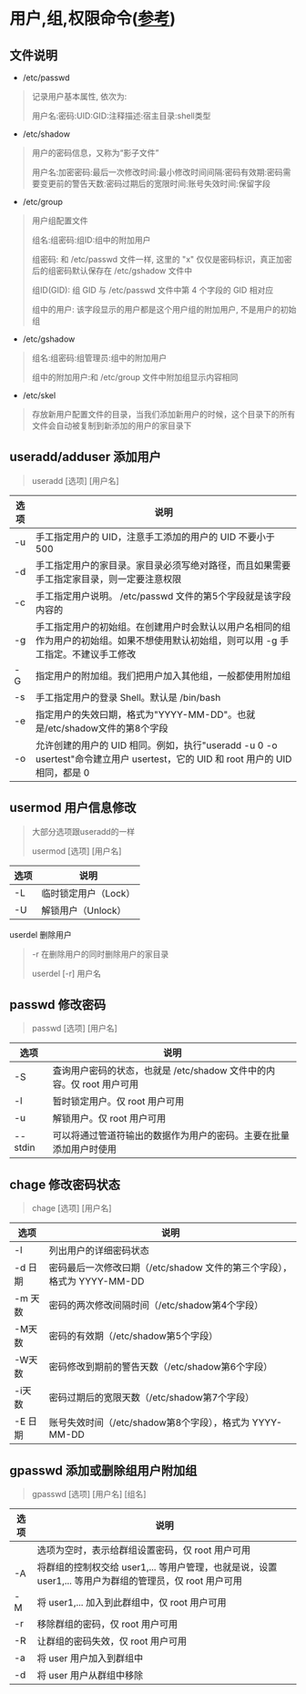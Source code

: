 

# 用户,组,权限命令([参考](http://c.biancheng.net/linux_tutorial/60/))

## 文件说明

- /etc/passwd

> 记录用户基本属性, 依次为:
>
> 用户名:密码:UID:GID:注释描述:宿主目录:shell类型

- /etc/shadow

> 用户的密码信息，又称为“影子文件”
>
> 用户名:加密密码:最后一次修改时间:最小修改时间间隔:密码有效期:密码需要变更前的警告天数:密码过期后的宽限时间:账号失效时间:保留字段

- /etc/group

> 用户组配置文件
>
> 组名:组密码:组ID:组中的附加用户
>
> 组密码: 和 /etc/passwd 文件一样, 这里的 "x" 仅仅是密码标识，真正加密后的组密码默认保存在 /etc/gshadow 文件中
>
> 组ID(GID): 组 GID 与 /etc/passwd 文件中第 4 个字段的 GID 相对应
>
> 组中的用户: 该字段显示的用户都是这个用户组的附加用户, 不是用户的初始组

- /etc/gshadow

> 组名:组密码:组管理员:组中的附加用户
>
> 组中的附加用户:和 /etc/group 文件中附加组显示内容相同

- /etc/skel

>存放新用户配置文件的目录，当我们添加新用户的时候，这个目录下的所有文件会自动被复制到新添加的用户的家目录下

## useradd/adduser 添加用户

> useradd [选项] [用户名]

| 选项 | 说明                                                         |
| ---- | ------------------------------------------------------------ |
| -u   | 手工指定用户的 UID，注意手工添加的用户的 UID 不要小于 500    |
| -d   | 手工指定用户的家目录。家目录必须写绝对路径，而且如果需要手工指定家目录，则一定要注意权限 |
| -c   | 手工指定用户说明。 /etc/passwd 文件的第5个字段就是该字段内容的 |
| -g   | 手工指定用户的初始组。在创建用户时会默认以用户名相同的组作为用户的初始组。如果不想使用默认初始组，则可以用 -g 手工指定。不建议手工修改 |
| -G   | 指定用户的附加组。我们把用户加入其他组，一般都使用附加组     |
| -s   | 手工指定用户的登录 Shell。默认是 /bin/bash                   |
| -e   | 指定用户的失效曰期，格式为"YYYY-MM-DD"。也就是/etc/shadow文件的第8个字段 |
| -o   | 允许创建的用户的 UID 相同。例如，执行"useradd -u 0 -o usertest"命令建立用户 usertest，它的 UID 和 root 用户的 UID 相同，都是 0 |

## usermod 用户信息修改

> 大部分选项跟useradd的一样
>
> usermod [选项] [用户名]

| 选项 | 说明                 |
| ---- | -------------------- |
| -L   | 临时锁定用户（Lock） |
| -U   | 解锁用户（Unlock）   |



userdel 删除用户

> -r 在删除用户的同时删除用户的家目录
>
> userdel [-r] 用户名

## passwd 修改密码

> passwd [选项] [用户名]

| 选项    | 说明                                                         |
| ------- | ------------------------------------------------------------ |
| -S      | 査询用户密码的状态，也就是 /etc/shadow 文件中的内容。仅 root 用户可用 |
| -l      | 暂时锁定用户。仅 root 用户可用                               |
| -u      | 解锁用户。仅 root 用户可用                                   |
| --stdin | 可以将通过管道符输出的数据作为用户的密码。主要在批量添加用户时使用 |

## chage 修改密码状态

> chage [选项] [用户名]

| 选项     | 说明                                                         |
| -------- | ------------------------------------------------------------ |
| -l       | 列出用户的详细密码状态                                       |
| -d  日期 | 密码最后一次修改曰期（/etc/shadow 文件的第三个字段），格式为 YYYY-MM-DD |
| -m 天数  | 密码的两次修改间隔时间（/etc/shadow第4个字段）               |
| -M天数   | 密码的有效期（/etc/shadow第5个字段）                         |
| -W天数   | 密码修改到期前的警告天数（/etc/shadow第6个字段）             |
| -i天数   | 密码过期后的宽限天数（/etc/shadow第7个字段）                 |
| -E 日期  | 账号失效时间（/etc/shadow第8个字段），格式为 YYYY-MM-DD      |

## gpasswd 添加或删除组用户附加组

> gpasswd [选项] [用户名] [组名]

| 选项 | 说明                                                         |
| ---- | ------------------------------------------------------------ |
|      | 选项为空时，表示给群组设置密码，仅 root 用户可用             |
| -A   | 将群组的控制权交给 user1,... 等用户管理，也就是说，设置 user1,... 等用户为群组的管理员，仅 root 用户可用 |
| -M   | 将 user1,... 加入到此群组中，仅 root 用户可用                |
| -r   | 移除群组的密码，仅 root 用户可用                             |
| -R   | 让群组的密码失效，仅 root 用户可用                           |
| -a   | 将 user 用户加入到群组中                                     |
| -d   | 将 user 用户从群组中移除                                     |


